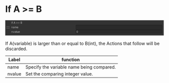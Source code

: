 
# If A >= B
![IfLessThanOrEqual](img/IfGreaterThanOrEqual.jpg)

If A(variable) is larger than or equal to B(int), the Actions that follow will be discarded.


|  Label |  function  |
| ----   | ---- |
| name | Specify the variable name being compared. |
| nvalue | Set the comparing integer value. |

